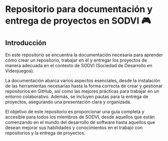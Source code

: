 # Repositorio para documentación y entrega de proyectos en SODVI 🎮

## Introducción
En este repositorio se encuentra la documentación necesaria para aprender cómo crear un repositorio, trabajar en él y entregar los proyectos de manera adecuada en el contexto de SODVI (Sociedad de Desarrollo en Videojuegos).

La documentación abarca varios aspectos esenciales, desde la instalación de las herramientas necesarias hasta la forma correcta de crear y gestionar repositorios en GitHub, así como las mejores prácticas para trabajar en un entorno colaborativo. Además, se incluyen pautas para la entrega de proyectos, asegurando una presentación clara y organizada.

El objetivo de este repositorio es proporcionar una guía completa y accesible para todos los miembros de SODVI, desde aquellos que están comenzando en el mundo del desarrollo de software hasta aquellos que desean mejorar sus habilidades y conocimientos en el trabajo con repositorios y la entrega de proyectos.
